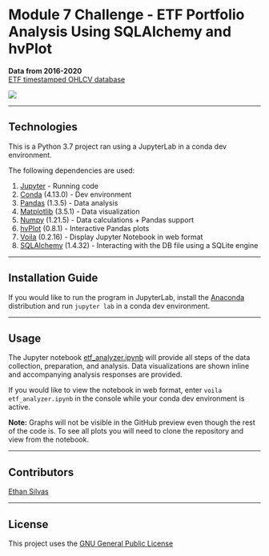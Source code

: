 # Module 7 Challenge - ETF Portfolio Analysis Using SQLAlchemy and hvPlot



**Data from 2016-2020** <br>
[ETF timestamped OHLCV database](/etf.db)

![](/images/pypl_plot.gif)

---

## Technologies

This is a Python 3.7 project ran using a JupyterLab in a conda dev environment. 

The following dependencies are used: 
1. [Jupyter](https://jupyter.org/) - Running code 
2. [Conda](https://github.com/conda/conda) (4.13.0) - Dev environment
3. [Pandas](https://github.com/pandas-dev/pandas) (1.3.5) - Data analysis
4. [Matplotlib](https://github.com/matplotlib/matplotlib) (3.5.1) - Data visualization
5. [Numpy](https://numpy.org/) (1.21.5) - Data calculations + Pandas support
6. [hvPlot](https://hvplot.holoviz.org/index.html) (0.8.1) - Interactive Pandas plots 
7. [Voila](https://voila.readthedocs.io/en/stable/index.html) (0.2.16) - Display Jupyter Notebook in web format
8. [SQLAlchemy](https://www.sqlalchemy.org/) (1.4.32) - Interacting with the DB file using a SQLite engine

---

## Installation Guide

If you would like to run the program in JupyterLab, install the [Anaconda](https://www.anaconda.com/products/distribution) distribution and run `jupyter lab` in a conda dev environment.

---

## Usage

The Jupyter notebook [etf_analyzer.ipynb](/etf_analyzer.ipynb) will provide all steps of the data collection, preparation, and analysis. Data visualizations are shown inline and accompanying analysis responses are provided.

If you would like to view the notebook in web format, enter `voila etf_analyzer.ipynb` in the console while your conda dev environment is active. 

**Note:** Graphs will not be visible in the GitHub preview even though the rest of the code is. To see all plots you will need to clone the repository and view from the notebook. 

---

## Contributors

[Ethan Silvas](https://github.com/ethansilvas)

---

## License

This project uses the [GNU General Public License](https://choosealicense.com/licenses/gpl-3.0/)